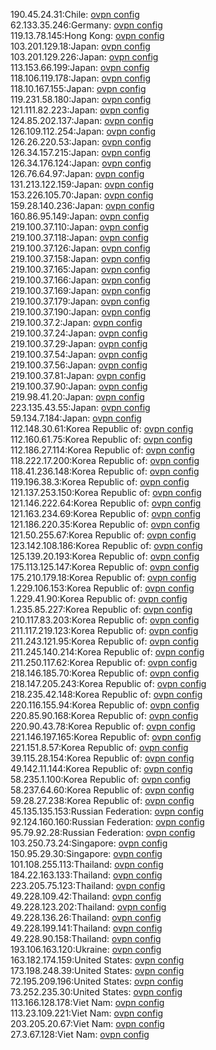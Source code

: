 190.45.24.31:Chile: [ovpn config](vpn/190_45_24_31.ovpn)  
62.133.35.246:Germany: [ovpn config](vpn/62_133_35_246.ovpn)  
119.13.78.145:Hong Kong: [ovpn config](vpn/119_13_78_145.ovpn)  
103.201.129.18:Japan: [ovpn config](vpn/103_201_129_18.ovpn)  
103.201.129.226:Japan: [ovpn config](vpn/103_201_129_226.ovpn)  
113.153.66.199:Japan: [ovpn config](vpn/113_153_66_199.ovpn)  
118.106.119.178:Japan: [ovpn config](vpn/118_106_119_178.ovpn)  
118.10.167.155:Japan: [ovpn config](vpn/118_10_167_155.ovpn)  
119.231.58.180:Japan: [ovpn config](vpn/119_231_58_180.ovpn)  
121.111.82.223:Japan: [ovpn config](vpn/121_111_82_223.ovpn)  
124.85.202.137:Japan: [ovpn config](vpn/124_85_202_137.ovpn)  
126.109.112.254:Japan: [ovpn config](vpn/126_109_112_254.ovpn)  
126.26.220.53:Japan: [ovpn config](vpn/126_26_220_53.ovpn)  
126.34.157.215:Japan: [ovpn config](vpn/126_34_157_215.ovpn)  
126.34.176.124:Japan: [ovpn config](vpn/126_34_176_124.ovpn)  
126.76.64.97:Japan: [ovpn config](vpn/126_76_64_97.ovpn)  
131.213.122.159:Japan: [ovpn config](vpn/131_213_122_159.ovpn)  
153.226.105.70:Japan: [ovpn config](vpn/153_226_105_70.ovpn)  
159.28.140.236:Japan: [ovpn config](vpn/159_28_140_236.ovpn)  
160.86.95.149:Japan: [ovpn config](vpn/160_86_95_149.ovpn)  
219.100.37.110:Japan: [ovpn config](vpn/219_100_37_110.ovpn)  
219.100.37.118:Japan: [ovpn config](vpn/219_100_37_118.ovpn)  
219.100.37.126:Japan: [ovpn config](vpn/219_100_37_126.ovpn)  
219.100.37.158:Japan: [ovpn config](vpn/219_100_37_158.ovpn)  
219.100.37.165:Japan: [ovpn config](vpn/219_100_37_165.ovpn)  
219.100.37.166:Japan: [ovpn config](vpn/219_100_37_166.ovpn)  
219.100.37.169:Japan: [ovpn config](vpn/219_100_37_169.ovpn)  
219.100.37.179:Japan: [ovpn config](vpn/219_100_37_179.ovpn)  
219.100.37.190:Japan: [ovpn config](vpn/219_100_37_190.ovpn)  
219.100.37.2:Japan: [ovpn config](vpn/219_100_37_2.ovpn)  
219.100.37.24:Japan: [ovpn config](vpn/219_100_37_24.ovpn)  
219.100.37.29:Japan: [ovpn config](vpn/219_100_37_29.ovpn)  
219.100.37.54:Japan: [ovpn config](vpn/219_100_37_54.ovpn)  
219.100.37.56:Japan: [ovpn config](vpn/219_100_37_56.ovpn)  
219.100.37.81:Japan: [ovpn config](vpn/219_100_37_81.ovpn)  
219.100.37.90:Japan: [ovpn config](vpn/219_100_37_90.ovpn)  
219.98.41.20:Japan: [ovpn config](vpn/219_98_41_20.ovpn)  
223.135.43.55:Japan: [ovpn config](vpn/223_135_43_55.ovpn)  
59.134.7.184:Japan: [ovpn config](vpn/59_134_7_184.ovpn)  
112.148.30.61:Korea Republic of: [ovpn config](vpn/112_148_30_61.ovpn)  
112.160.61.75:Korea Republic of: [ovpn config](vpn/112_160_61_75.ovpn)  
112.186.27.114:Korea Republic of: [ovpn config](vpn/112_186_27_114.ovpn)  
118.222.17.200:Korea Republic of: [ovpn config](vpn/118_222_17_200.ovpn)  
118.41.236.148:Korea Republic of: [ovpn config](vpn/118_41_236_148.ovpn)  
119.196.38.3:Korea Republic of: [ovpn config](vpn/119_196_38_3.ovpn)  
121.137.253.150:Korea Republic of: [ovpn config](vpn/121_137_253_150.ovpn)  
121.146.222.64:Korea Republic of: [ovpn config](vpn/121_146_222_64.ovpn)  
121.163.234.69:Korea Republic of: [ovpn config](vpn/121_163_234_69.ovpn)  
121.186.220.35:Korea Republic of: [ovpn config](vpn/121_186_220_35.ovpn)  
121.50.255.67:Korea Republic of: [ovpn config](vpn/121_50_255_67.ovpn)  
123.142.108.186:Korea Republic of: [ovpn config](vpn/123_142_108_186.ovpn)  
125.139.20.193:Korea Republic of: [ovpn config](vpn/125_139_20_193.ovpn)  
175.113.125.147:Korea Republic of: [ovpn config](vpn/175_113_125_147.ovpn)  
175.210.179.18:Korea Republic of: [ovpn config](vpn/175_210_179_18.ovpn)  
1.229.106.153:Korea Republic of: [ovpn config](vpn/1_229_106_153.ovpn)  
1.229.41.90:Korea Republic of: [ovpn config](vpn/1_229_41_90.ovpn)  
1.235.85.227:Korea Republic of: [ovpn config](vpn/1_235_85_227.ovpn)  
210.117.83.203:Korea Republic of: [ovpn config](vpn/210_117_83_203.ovpn)  
211.117.219.123:Korea Republic of: [ovpn config](vpn/211_117_219_123.ovpn)  
211.243.121.95:Korea Republic of: [ovpn config](vpn/211_243_121_95.ovpn)  
211.245.140.214:Korea Republic of: [ovpn config](vpn/211_245_140_214.ovpn)  
211.250.117.62:Korea Republic of: [ovpn config](vpn/211_250_117_62.ovpn)  
218.146.185.70:Korea Republic of: [ovpn config](vpn/218_146_185_70.ovpn)  
218.147.205.243:Korea Republic of: [ovpn config](vpn/218_147_205_243.ovpn)  
218.235.42.148:Korea Republic of: [ovpn config](vpn/218_235_42_148.ovpn)  
220.116.155.94:Korea Republic of: [ovpn config](vpn/220_116_155_94.ovpn)  
220.85.90.168:Korea Republic of: [ovpn config](vpn/220_85_90_168.ovpn)  
220.90.43.78:Korea Republic of: [ovpn config](vpn/220_90_43_78.ovpn)  
221.146.197.165:Korea Republic of: [ovpn config](vpn/221_146_197_165.ovpn)  
221.151.8.57:Korea Republic of: [ovpn config](vpn/221_151_8_57.ovpn)  
39.115.28.154:Korea Republic of: [ovpn config](vpn/39_115_28_154.ovpn)  
49.142.11.144:Korea Republic of: [ovpn config](vpn/49_142_11_144.ovpn)  
58.235.1.100:Korea Republic of: [ovpn config](vpn/58_235_1_100.ovpn)  
58.237.64.60:Korea Republic of: [ovpn config](vpn/58_237_64_60.ovpn)  
59.28.27.238:Korea Republic of: [ovpn config](vpn/59_28_27_238.ovpn)  
45.135.135.153:Russian Federation: [ovpn config](vpn/45_135_135_153.ovpn)  
92.124.160.160:Russian Federation: [ovpn config](vpn/92_124_160_160.ovpn)  
95.79.92.28:Russian Federation: [ovpn config](vpn/95_79_92_28.ovpn)  
103.250.73.24:Singapore: [ovpn config](vpn/103_250_73_24.ovpn)  
150.95.29.30:Singapore: [ovpn config](vpn/150_95_29_30.ovpn)  
101.108.255.113:Thailand: [ovpn config](vpn/101_108_255_113.ovpn)  
184.22.163.133:Thailand: [ovpn config](vpn/184_22_163_133.ovpn)  
223.205.75.123:Thailand: [ovpn config](vpn/223_205_75_123.ovpn)  
49.228.109.42:Thailand: [ovpn config](vpn/49_228_109_42.ovpn)  
49.228.123.202:Thailand: [ovpn config](vpn/49_228_123_202.ovpn)  
49.228.136.26:Thailand: [ovpn config](vpn/49_228_136_26.ovpn)  
49.228.199.141:Thailand: [ovpn config](vpn/49_228_199_141.ovpn)  
49.228.90.158:Thailand: [ovpn config](vpn/49_228_90_158.ovpn)  
193.106.163.120:Ukraine: [ovpn config](vpn/193_106_163_120.ovpn)  
163.182.174.159:United States: [ovpn config](vpn/163_182_174_159.ovpn)  
173.198.248.39:United States: [ovpn config](vpn/173_198_248_39.ovpn)  
72.195.209.196:United States: [ovpn config](vpn/72_195_209_196.ovpn)  
73.252.235.30:United States: [ovpn config](vpn/73_252_235_30.ovpn)  
113.166.128.178:Viet Nam: [ovpn config](vpn/113_166_128_178.ovpn)  
113.23.109.221:Viet Nam: [ovpn config](vpn/113_23_109_221.ovpn)  
203.205.20.67:Viet Nam: [ovpn config](vpn/203_205_20_67.ovpn)  
27.3.67.128:Viet Nam: [ovpn config](vpn/27_3_67_128.ovpn)  
